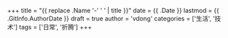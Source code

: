 +++
title = "{{ replace .Name '-' ' ' | title }}"
date = {{ .Date }}
lastmod = {{ .GitInfo.AuthorDate }}
draft = true
author = 'vdong'
categories = ['生活', '技术']
tags = ['日常', '折腾']
+++